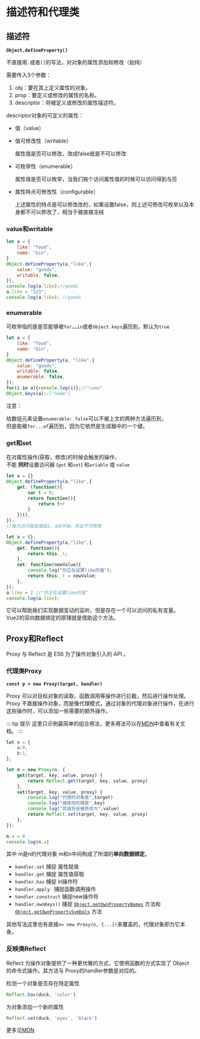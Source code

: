 # 描述符和代理类

## 描述符

**`Object.defineProperty()`**

不直接用`.`或者`[]`的写法，对对象的属性添加和修改（劫持）

需要传入3个参数：

1. obj：要在其上定义属性的对象。
2. prop：要定义或修改的属性的名称。
3. descriptor：将被定义或修改的属性描述符。

descriptor对象的可定义的属性：

* 值（value）

* 值可修改性（writable）

  属性值是否可以修改，改成false就是不可以修改

* 可枚举性（enumerable）

  属性值是否可以枚举，当我们挨个访问属性值的时候可以访问得到与否

* 属性特点可修改性（configurable）

  上述属性的特点是可以修改改的，如果设置false，则上述可修改可枚举以及本身都不可以修改了，相当于被直接冻结

### value和writable

```js
let a = {
    like: "food",
    name: "Gin",
}
Object.defineProperty(a,"like",{
    value: "goods",
    writable: false,
});
console.log(a.like);//goods
a.like = "123";
console.log(a.like); //goods
```

### enumerable

可枚举指的是是否能够被`for……in`或者`Object.keys`遍历到，默认为`true`

```js
let a = {
    like: "food",
    name: "Gin",
}
Object.defineProperty(a, "like",{
    value: "goods",
    writable: false,
    enumerable: false,
});
for(i in a){console.log(i)};//"name"
Object.keys(a)//["name"]
```

注意：

给数组元素设置`enumerable: false`可以不被上文的两种方法遍历到，    
但是能被`for...of`遍历到，因为它依然是生成器中的一个键。

### get和set

在对属性操作(获取，修改)的时候会触发的操作，    
不能 **同时**设置访问器 (`get` 和`set`) 和`wriable` 或 `value`

```js
let a = {}
Object.defineProperty(a,"like",{
    get: (function(){
      	var t = 0;
        return function(){
        	return t++
    	}
    })(),
}); 
//每次访问就会增加1，从0开始，并且不可修改
```

```js
let a = {};
Object.defineProperty(a,"like",{
    get: function(){
    	return this._t;
	},
    set: function(newValue){
		console.log("你正在设置like的值");	
        return this._t = newValue;
    },
}); 
a.like = 2 //"你正在设置like的值"
console.log(a.like);
```

它可以帮助我们实现数据变动的监听。但是存在一个可以访问的私有变量。    
Vue2的双向数据绑定的原理就是借助这个方法。



## Proxy和Reflect

Proxy 与 Reflect 是 ES6 为了操作对象引入的 API 。

### 代理类Proxy

**`const p = new Proxy(target, handler)`**

Proxy 可以对目标对象的读取、函数调用等操作进行拦截，然后进行操作处理。    
Proxy 不直接操作对象，而是像代理模式，通过对象的代理对象进行操作，在进行这些操作时，可以添加一些需要的额外操作。    

::: tip 提示
这里只示例最简单的组合用法，更多用法可以在[MDN](https://developer.mozilla.org/zh-CN/docs/Web/JavaScript/Reference/Global_Objects/Proxy)中查看有关文档。
:::

```js
let n = {  
    a:0,
    b:1,
}; 

let m = new Proxy(n, {
    get(target, key, value, proxy) { 
        return Reflect.get(target, key, value, proxy)
    },
    set(target, key, value, proxy) { 
        console.log("代理的对象是",target)
        console.log("被修改的键是",key)
        console.log("其值将会被修改为",value)
        return Reflect.set(target, key, value, proxy)
    },
});

m.a = 8
console.log(n.a)
```

其中 m是n的代理对象 m和n中间构成了所谓的**单向数据绑定**。

- `handler.set`    捕捉 属性赋值
- `handler.get`    捕捉 属性值获取
- `handler.has`    捕捉 in操作符
- `handler.apply `      捕捉函数调用操作
- `handler.construct`      捕捉new操作符
- `handler.ownKeys()`      捕捉 [`Object.getOwnPropertyNames`](https://developer.mozilla.org/zh-CN/docs/Web/JavaScript/Reference/Global_Objects/Object/getOwnPropertyNames) 方法和 [`Object.getOwnPropertySymbols`](https://developer.mozilla.org/zh-CN/docs/Web/JavaScript/Reference/Global_Objects/Object/getOwnPropertySymbols) 方法


其他写法这里也有直接`n= new Proxy(n, {...})`来覆盖的，代理对象即为它本身。



### 反映类Reflect

Reflect 为操作对象提供了一种更优雅的方式，它使用函数的方式实现了 Object 的命令式操作。其方法与 Proxy的handler参数是对应的。

检测一个对象是否存在特定属性

```js
Reflect.has(duck, 'color')
```

为对象添加一个新的属性

```js
Reflect.set(duck, 'eyes', 'black')
```

更多见[MDN](https://developer.mozilla.org/zh-CN/docs/orphaned/Web/JavaScript/Reference/Global_Objects/Reflect)